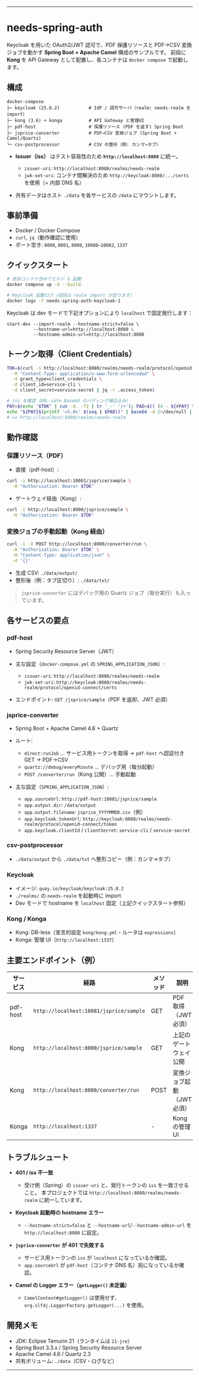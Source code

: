 
---

# needs-spring-auth

Keycloak を用いた OAuth2/JWT 認可で、PDF 保護リソースと PDF→CSV 変換ジョブを動かす **Spring Boot + Apache Camel** 構成のサンプルです。
前段に **Kong** を API Gateway として配置し、各コンテナは `docker compose` で起動します。

## 構成

```
docker-compose
├─ keycloak (25.0.2)           # IdP / 認可サーバ（realm: needs-realm を import）
├─ kong (3.6) + konga          # API Gateway と管理UI
├─ pdf-host                    # 保護リソース (PDF を返す) Spring Boot
├─ jsprice-converter           # PDF→CSV 変換ジョブ (Spring Boot + Camel/Quartz)
└─ csv-postprocessor           # CSV の整形（例: カンマ→タブ）
```

* **Issuer（iss）** はテスト容易性のため **`http://localhost:8080`** に統一。

  * `issuer-uri`: `http://localhost:8080/realms/needs-realm`
  * `jwk-set-uri`: コンテナ間解決のため `http://keycloak:8080/.../certs` を使用（= 内部 DNS 名）
* 共有データはホスト `./data` を各サービスの `/data` にマウントします。

## 事前準備

* Docker / Docker Compose
* `curl`, `jq`（動作確認に使用）
* ポート空き: `8000`, `8001`, `8080`, `10080–10082`, `1337`

## クイックスタート

```bash
# 依存コンテナ含めてビルド & 起動
docker compose up -d --build

# Keycloak 起動ログ（初回は realm import が走ります）
docker logs -f needs-spring-auth-keycloak-1
```

Keycloak は dev モードで下記オプションにより `localhost` で固定発行します：

```
start-dev --import-realm --hostname-strict=false \
          --hostname-url=http://localhost:8080 \
          --hostname-admin-url=http://localhost:8080
```

## トークン取得（Client Credentials）

```bash
TOK=$(curl -s http://localhost:8080/realms/needs-realm/protocol/openid-connect/token \
  -H "Content-Type: application/x-www-form-urlencoded" \
  -d grant_type=client_credentials \
  -d client_id=service-cli \
  -d client_secret=service-secret | jq -r .access_token)

# iss を確認（URL-safe Base64 のパディング補正込み）
PAY=$(echo "$TOK" | cut -d. -f2 | tr '_-' '/+'); PAD=$(( (4 - ${#PAY} % 4) % 4 ))
echo "${PAY}$(printf '=%.0s' $(seq 1 $PAD))" | base64 -d 2>/dev/null | jq -r .iss
# => http://localhost:8080/realms/needs-realm
```

## 動作確認

### 保護リソース（PDF）

* 直接（pdf-host）:

```bash
curl -i http://localhost:10081/jsprice/sample \
  -H "Authorization: Bearer $TOK"
```

* ゲートウェイ経由（Kong）:

```bash
curl -i http://localhost:8000/jsprice/sample \
  -H "Authorization: Bearer $TOK"
```

### 変換ジョブの手動起動（Kong 経由）

```bash
curl -i -X POST http://localhost:8000/converter/run \
  -H "Authorization: Bearer $TOK" \
  -H "Content-Type: application/json" \
  -d '{}'
```

* 生成 CSV: `./data/output/`
* 整形後（例：タブ区切り）: `./data/txt/`

> `jsprice-converter` にはデバッグ用の Quartz ジョブ（毎分実行）も入っています。

## 各サービスの要点

### pdf-host

* Spring Security Resource Server（JWT）
* 主な設定（`docker-compose.yml` の `SPRING_APPLICATION_JSON`）:

  * `issuer-uri`: `http://localhost:8080/realms/needs-realm`
  * `jwk-set-uri`: `http://keycloak:8080/realms/needs-realm/protocol/openid-connect/certs`
* エンドポイント: `GET /jsprice/sample`（PDF を返却、JWT 必須）

### jsprice-converter

* Spring Boot + Apache Camel 4.6 + Quartz
* ルート:

  * `direct:runJob` … サービス用トークンを取得 → `pdf-host` へ認証付き GET → PDF→CSV
  * `quartz://debug/everyMinute` … デバッグ用（毎分起動）
  * `POST /converter/run`（Kong 公開）… 手動起動
* 主な設定（`SPRING_APPLICATION_JSON`）:

  * `app.sourceUrl`: `http://pdf-host:10081/jsprice/sample`
  * `app.output.dir`: `/data/output`
  * `app.output.filename`: `jsprice_YYYYMMDD.csv`（例）
  * `app.keycloak.tokenUrl`: `http://keycloak:8080/realms/needs-realm/protocol/openid-connect/token`
  * `app.keycloak.clientId` / `clientSecret`: `service-cli` / `service-secret`

### csv-postprocessor

* `./data/output` から `./data/txt` へ整形コピー（例：カンマ→タブ）

### Keycloak

* イメージ: `quay.io/keycloak/keycloak:25.0.2`
* `./realms/` の `needs-realm` を起動時に import
* Dev モードで hostname を `localhost` 固定（上記クイックスタート参照）

### Kong / Konga

* Kong: DB-less（宣言的設定 `kong/kong.yml`・ルータは `expressions`）
* Konga: 管理 UI（`http://localhost:1337`）

## 主要エンドポイント（例）

| サービス     | 経路                                      | メソッド | 説明              |
| -------- | --------------------------------------- | ---- | --------------- |
| pdf-host | `http://localhost:10081/jsprice/sample` | GET  | PDF 取得（JWT 必須）  |
| Kong     | `http://localhost:8000/jsprice/sample`  | GET  | 上記のゲートウェイ公開     |
| Kong     | `http://localhost:8000/converter/run`   | POST | 変換ジョブ起動（JWT 必須） |
| Konga    | `http://localhost:1337`                 | -    | Kong の管理 UI     |

## トラブルシュート

* **401 / iss 不一致**

  * 受け側（Spring）の `issuer-uri` と、発行トークンの `iss` を一致させること。
    本プロジェクトでは `http://localhost:8080/realms/needs-realm` に統一しています。
* **Keycloak 起動時の hostname エラー**

  * `--hostname-strict=false` と `--hostname-url`/`--hostname-admin-url` を `http://localhost:8080` に設定。
* **`jsprice-converter` が 401 で失敗する**

  * サービス用トークンの `iss` が `localhost` になっているか確認。
  * `app.sourceUrl` が `pdf-host`（コンテナ DNS 名）宛になっているか確認。
* **Camel の Logger エラー（`getLogger()` 未定義）**

  * `CamelContext#getLogger()` は使用せず、`org.slf4j.LoggerFactory.getLogger(...)` を使用。

## 開発メモ

* JDK: Eclipse Temurin 21（ランタイムは `21-jre`）
* Spring Boot 3.3.x / Spring Security Resource Server
* Apache Camel 4.6 / Quartz 2.3
* 共有ボリューム: `./data`（CSV・ログなど）


---
